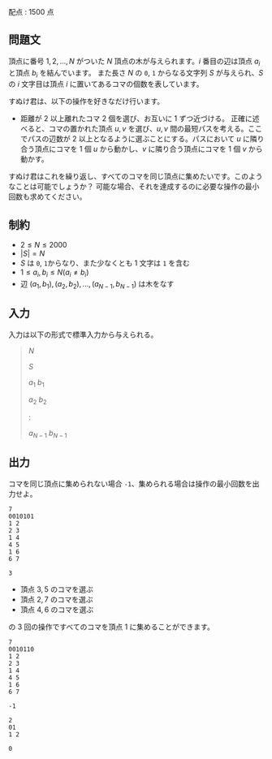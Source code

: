 配点 : $1500$ 点

## 問題文

頂点に番号 $1, 2, ..., N$ がついた $N$ 頂点の木が与えられます。$i$ 番目の辺は頂点 $a_i$ と頂点 $b_i$ を結んでいます。
また長さ $N$ の `0`, `1` からなる文字列 $S$ が与えられ、$S$ の $i$ 文字目は頂点 $i$ に置いてあるコマの個数を表しています。

すぬけ君は、以下の操作を好きなだけ行います。

- 距離が $2$ 以上離れたコマ $2$ 個を選び、お互いに $1$ ずつ近づける。
正確に述べると、コマの置かれた頂点 $u, v$ を選び、$u, v$ 間の最短パスを考える。ここでパスの辺数が $2$ 以上となるように選ぶことにする。パスにおいて $u$ に隣り合う頂点にコマを $1$ 個 $u$ から動かし、$v$ に隣り合う頂点にコマを $1$ 個 $v$ から動かす。

すぬけ君はこれを繰り返し、すべてのコマを同じ頂点に集めたいです。このようなことは可能でしょうか？
可能な場合、それを達成するのに必要な操作の最小回数も求めてください。

## 制約

- $2 \leq N \leq 2000$
- $|S| = N$
- $S$ は `0`, `1`からなり、また少なくとも $1$ 文字は `1` を含む
- $1 \leq a_i, b_i \leq N(a_i \neq b_i)$
- 辺 $(a_1, b_1), (a_2, b_2), ..., (a_{N - 1}, b_{N - 1})$ は木をなす

## 入力

入力は以下の形式で標準入力から与えられる。

> $N$
> 
> $S$
> 
> $a_1$ $b_1$
> 
> $a_2$ $b_2$
> 
> $:$
> 
> $a_{N - 1}$ $b_{N - 1}$

## 出力

コマを同じ頂点に集められない場合 `-1`、集められる場合は操作の最小回数を出力せよ。

```input1
7
0010101
1 2
2 3
1 4
4 5
1 6
6 7
```

```output1
3
```

- 頂点 $3, 5$ のコマを選ぶ
- 頂点 $2, 7$ のコマを選ぶ
- 頂点 $4, 6$ のコマを選ぶ

の $3$ 回の操作ですべてのコマを頂点 $1$ に集めることができます。

```input2
7
0010110
1 2
2 3
1 4
4 5
1 6
6 7
```

```output2
-1
```

```input3
2
01
1 2
```

```output3
0
```